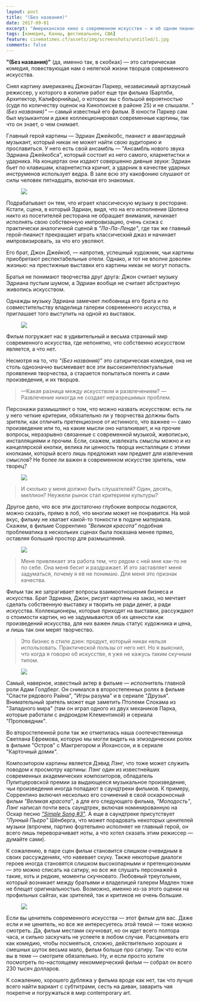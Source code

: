 ```yaml
---
layout: post
title: "(Без названия)"
date: 2017-09-01
excerpt: "Американское кино о современном искусстве — и об одном пианисте, пытающемся достичь чего-то в нём."
tags: [комедия, Канны, фестивальное, США]
feature: cinematimes.cf/assets/img/screenshots/untitled/1.jpg
comments: false
---
```

**"(Без названия)"** (да, именно так, в скобках) — это сатирическая комедия, повествующая нам о нелегкой жизни творцов современного искусства.

Снял картину американец Джонатан Паркер, независимый артхаусный режиссер, у которого в копилке работ еще три фильма (Бартлби, Архитектор,  Калифорнийцы), о которых вы с большой вероятностью (судя по количеству оценок на Кинопоиске в районе 25) и не слышали. *"(Без названия)"* — самый известный его фильм. В юности Паркер сам был музыкантом и даже коллекционировал современные картины, так что он знает, о чем снимает.

Главный герой картины — Эдриан Джейкобс, пианист и авангардный музыкант, который никак не может найти свою аудиторию и прославиться. У него есть свой ансамбль — "Ансамбль нового звука Эдриана Джейкобса", который состоит из него самого, кларнетистки и ударника. На концертах они издают совершенно дивные звуки: Эдриан бьет по клавишам, кларнетистка кричит, а ударник в качестве ударных инструменов использует ведра. В зале всю эту какофонию слушают от силы человек пятнадцать, включая его знакомых.

<figure>
		<a href="https://cinematimes.cf/assets/img/screenshots/untitled/2.png"><img src="https://cinematimes.cf/assets/img/screenshots/untitled/3.png"></a>
</figure>

Подрабатывает он тем, что играет классическую музыку в ресторане. Кстати, сцена, в который Эдриан, видя, что на его исполнение Шопена никто из посетителей ресторана не обращает внимания, начинает исполнять свою собственную импровизацию, очень схожа с практически аналогичной сценой в *"Ла-Ла-Ленде"*, где так же главный герой-пианист прекращает играть классический джаз и начинает импровизировать, за что его уволяют.


Его брат, Джон Джейкоб, — напротив, успешный художник, чьи картины приобретают респектабельные отели. Однако, и тот не вполне доволен жизнью: на престижные выставки его картины никак не могут попасть.

Братья не понимают творчества друг друга: Джон считает музыку Эдриана пустым шумом, а Эдриан вообще не считает абстрактную живопись искусством.

Однажды музыку Эдриана замечает любовница его брата и по совместительству владелица галереи современного искусства, и приглашает того выступить на одной из выставок.


<figure>
		<a href="https://cinematimes.cf/assets/img/screenshots/untitled/2.png"><img src="https://cinematimes.cf/assets/img/screenshots/untitled/4.png"></a>
</figure>

Фильм погружает нас в удивительный и весьма странный мир современного искусства, где непонятно, что собственно искусством является, а что нет.

Несмотря на то, что *"(Без названия)"* это сатирическая комедия, она не столь однозначно высмеивает все эти высокоинтеллектуальные проявления творчества, а старается попытаться понять и сами произведения, и их творцов.

> —Какая разница между искусством и развлечением? —Развлечение никогда не создает неразрешимых проблем.

Персонажи размышляют о том, что можно назвать искусством: есть ли у него четкие критерии, обязательно ли у творчества должны быть зрители, как отличить претенциозное от истинного, что важнее — само произведение или то, на какие мысли оно наталкивает, и на прочие вопросы, неразрывно связанные с современной музыкой, живописью, инсталляциями и прочим. Если, скажем, извлекать смыслы можно и из канцелярской кнопки, велика ли ценность творца инсталляции с этими кнопками, который всего лишь предложил нам предмет для извлечения смыслов? Не более ли важен в современном искусстве зритель, чем творец?

<figure>
		<a href="https://cinematimes.cf/assets/img/screenshots/untitled/2.png"><img src="https://cinematimes.cf/assets/img/screenshots/untitled/5.png"></a>
</figure>

> И сколько у меня должно быть слушателей? Один, десять, миллион? Неужели рынок стал критерием культуры?

Другое дело, что все эти достаточно глубокие вопросы подаются, можно сказать, прямо в лоб, что многим может не понравится. На мой вкус, фильму не хватает какой-то тонкости в подаче материала. Скажем, в фильме Соррентино *"Великая красота"* подобная проблематика в нескольких сценах была показана менее прямо, оставляя больший простор для размышлений.

<figure>
		<a href="https://cinematimes.cf/assets/img/screenshots/untitled/2.png"><img src="https://cinematimes.cf/assets/img/screenshots/untitled/6.png"></a>
</figure>

> Меня привлекает эта работа тем, что рядом с ней мне как-то не по себе. Она меня бесит и раздражает. И это заставляет меня задуматься, почему я её не понимаю. Для меня это признак качества.

Фильм так же затрагивает вопросы взаимоотношения бизнеса и искусства. Брат Эдриана, Джон, рисует картины на заказ, но мечтает сделать собственную выставку и творить не ради денег, а ради искусства. Коллекционеры, которые приходят на выставки, рассуждают о стоимости картин, но не задумываются об их ценности как произведений искусства, для них важен лишь статус художника и цена, и лишь так они мерят творчество.

> Это бизнес в стиле дзен: продукт, который никак нельзя использовать. Практической пользы от него нет. Но я выяснил, что когда я говорю об искусстве, я уже не кажусь таким скучным типом.

<figure>
		<a href="https://cinematimes.cf/assets/img/screenshots/untitled/2.png"><img src="https://cinematimes.cf/assets/img/screenshots/untitled/7.png"></a>
</figure>

Самый, наверное, известный актер в фильме — исполнитель главной роли Адам Голдберг. Он снимался в второстепенных ролях в фильме "Спасти рядового Райна", "Игры разума" и в сериале "Друзья". Внимательный зритель может еще заметить Птолеми Слокама из "Западного мира" (там он играл одного из двух механиков Парка, которые работали с андроидом Клементиной) и сериала "Проповедник".

Во второстепенной роли так же отметилась наша соотечественница Светлана Ефремова, которую мы могли видеть на эпизодических ролях в фильме "Остров" с Макгрегором и Йоханссон, и в сериале "Карточный домик".


Композитором картины является Дэвид Лэнг, что тоже может служить поводом к просмотру картины: Лэнг один из известнейших современных академических композиторов, обладатель Пулитцеровской премии за выдающееся музыкальное произведение, чьи произведения иногда попадают в саундтреки фильмов. К примеру, Соррентино включил несколько его сочинений в свой оскароносный фильм *"Великая красота"*, а для его следующего фильма, *"Молодость"*, Лэнг написал почти весь саундтрек, включая номинированную на Оскар песню [*"Simple Song #3"*](https://www.youtube.com/watch?v=UCVnFUUI6X4). А еще в саундтреке присутствует *"Лунный Пьеро"* Шёнберга, что может порадовать некоторых ценителей музыки (впрочем, партию фортепьяно исполняет не главный герой, он всего лишь переворачивает ноты, а что хотел сказать этим режиссер — думайте сами).

К сожалению, в паре сцен фильм становится слишком очевидным в своих рассуждениях, что навевает скуку. Также некоторые диалоги героев иногда становятся слишком высокопарными и претенциозными — это можно списать на сатиру, но все же слушать персонажей в такие, хоть и редкие, моменты скучновато. Любовный треугольник, который возникает между братьями и владелицей галереи Мадлен тоже не блещет оригинальностью. Возможно, именно из-за этого оценки на профильных сайтах, как зрителей, так и критиков не очень большие.

<figure>
		<a href="https://cinematimes.cf/assets/img/screenshots/untitled/2.png"><img src="https://cinematimes.cf/assets/img/screenshots/untitled/2.png"></a>
</figure>

Если вы ценитель современного искусства — этот фильм для вас. Даже если и не ценитель, но все же интересуетесь этой темой — тоже можно смотреть. Да, фильм местами скучноват, но он идет всего полтора часа, и сильно заскучать не успеете в любом случае. Расценивать его как комедию, чтобы посмеяться, сложно, действительно хороших и смешных шуток весьма мало, фильм больше про сатиру. Так что если вы в теме — смотрите обязательно. Ну, и если просто хотите посмотреть по-настоящему некоммерческий фильм — собрал он всего 230 тысяч долларов.

К сожалению, хорошего дубляжа у фильма вроде как нет, так что лучше всего найти вариант с субтитрами, сесть на диван, заварить чая покрепче и погружаться в мир contemporary art.
